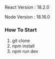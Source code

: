 React Version : 18.2.0

Node Version : 18.16.0
### How To Start
1. git clone
2. npm install
3. npm run dev
